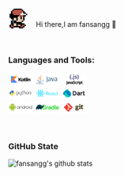 <p style="fontSize:24px">
<img style="vertical-align:bottom" src="https://github.com/fansangg/fansangg/blob/master/assets/avatar.png?raw=true" width="8%" height="8%"> 
       &nbsp;&nbsp;&nbsp;Hi there,I am fansangg  👋 
</p> 
</br>

### Languages and Tools:

<p>
    <code><img width="10%" src="https://raw.githubusercontent.com/fansangg/fansangg/6ce97b2c9462f87e1b42fada64b7c139fc456de1/assets/kotlinlang-ar21.svg"></code>
    <code><img width="10%" src="https://raw.githubusercontent.com/fansangg/fansangg/6ce97b2c9462f87e1b42fada64b7c139fc456de1/assets/java-horizontal.svg"></code>
    <code><img width="10%" src="https://raw.githubusercontent.com/fansangg/fansangg/6ce97b2c9462f87e1b42fada64b7c139fc456de1/assets/javascript-horizontal.svg"></code>
    <br />
    <code><img width="10%" src="https://raw.githubusercontent.com/fansangg/fansangg/6ce97b2c9462f87e1b42fada64b7c139fc456de1/assets/python-horizontal.svg"></code>
    <code><img width="10%" src="https://raw.githubusercontent.com/fansangg/fansangg/6ce97b2c9462f87e1b42fada64b7c139fc456de1/assets/reactjs-ar21.svg"></code>
    <code><img width="10%" src="https://raw.githubusercontent.com/fansangg/fansangg/6ce97b2c9462f87e1b42fada64b7c139fc456de1/assets/dartlang-ar21.svg"></code>
    <br />
    <code><img width="10%" src="https://raw.githubusercontent.com/fansangg/fansangg/6ce97b2c9462f87e1b42fada64b7c139fc456de1/assets/android-ar21.svg"></code>
    <code><img width="10%" src="https://raw.githubusercontent.com/fansangg/fansangg/6ce97b2c9462f87e1b42fada64b7c139fc456de1/assets/gradle-ar21.svg"></code>
    <code><img width="10%" src="https://raw.githubusercontent.com/fansangg/fansangg/6ce97b2c9462f87e1b42fada64b7c139fc456de1/assets/git-scm-ar21.svg"></code>
</p>
</br>

### GitHub State


![fansangg's github stats](https://github-readme-stats.vercel.app/api?username=fansangg&count_private=true&show_icons=true&hide=stars)


<!--
**fansangg/fansangg** is a ✨ _special_ ✨ repository because its `README.md` (this file) appears on your GitHub profile.

Here are some ideas to get you started:

- 🔭 I’m currently working on ...
- 🌱 I’m currently learning ...
- 👯 I’m looking to collaborate on ...
- 🤔 I’m looking for help with ...
- 💬 Ask me about ...
- 📫 How to reach me: ...
- 😄 Pronouns: ...
- ⚡ Fun fact: ...
-->
